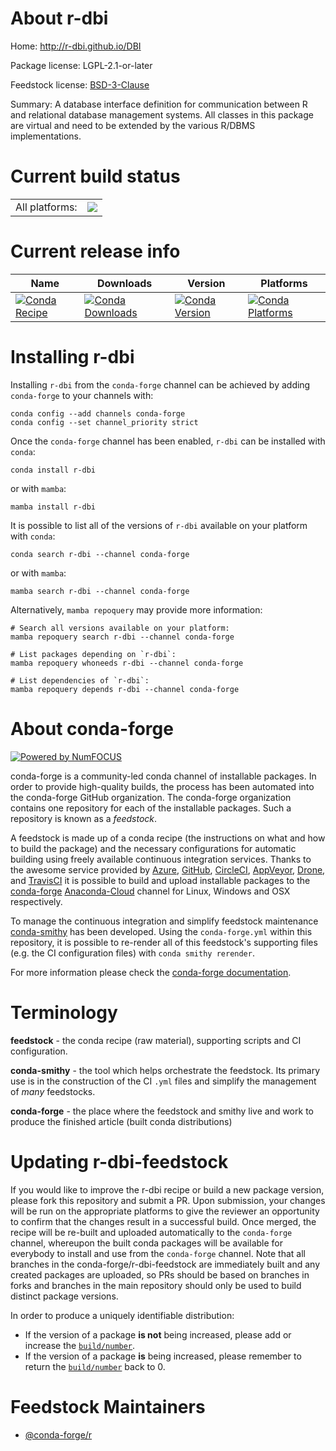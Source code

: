 About r-dbi
===========

Home: http://r-dbi.github.io/DBI

Package license: LGPL-2.1-or-later

Feedstock license: [BSD-3-Clause](https://github.com/conda-forge/r-dbi-feedstock/blob/main/LICENSE.txt)

Summary: A database interface definition for communication between R and relational database management systems.  All classes in this package are virtual and need to be extended by the various R/DBMS implementations.

Current build status
====================


<table><tr><td>All platforms:</td>
    <td>
      <a href="https://dev.azure.com/conda-forge/feedstock-builds/_build/latest?definitionId=1064&branchName=main">
        <img src="https://dev.azure.com/conda-forge/feedstock-builds/_apis/build/status/r-dbi-feedstock?branchName=main">
      </a>
    </td>
  </tr>
</table>

Current release info
====================

| Name | Downloads | Version | Platforms |
| --- | --- | --- | --- |
| [![Conda Recipe](https://img.shields.io/badge/recipe-r--dbi-green.svg)](https://anaconda.org/conda-forge/r-dbi) | [![Conda Downloads](https://img.shields.io/conda/dn/conda-forge/r-dbi.svg)](https://anaconda.org/conda-forge/r-dbi) | [![Conda Version](https://img.shields.io/conda/vn/conda-forge/r-dbi.svg)](https://anaconda.org/conda-forge/r-dbi) | [![Conda Platforms](https://img.shields.io/conda/pn/conda-forge/r-dbi.svg)](https://anaconda.org/conda-forge/r-dbi) |

Installing r-dbi
================

Installing `r-dbi` from the `conda-forge` channel can be achieved by adding `conda-forge` to your channels with:

```
conda config --add channels conda-forge
conda config --set channel_priority strict
```

Once the `conda-forge` channel has been enabled, `r-dbi` can be installed with `conda`:

```
conda install r-dbi
```

or with `mamba`:

```
mamba install r-dbi
```

It is possible to list all of the versions of `r-dbi` available on your platform with `conda`:

```
conda search r-dbi --channel conda-forge
```

or with `mamba`:

```
mamba search r-dbi --channel conda-forge
```

Alternatively, `mamba repoquery` may provide more information:

```
# Search all versions available on your platform:
mamba repoquery search r-dbi --channel conda-forge

# List packages depending on `r-dbi`:
mamba repoquery whoneeds r-dbi --channel conda-forge

# List dependencies of `r-dbi`:
mamba repoquery depends r-dbi --channel conda-forge
```


About conda-forge
=================

[![Powered by
NumFOCUS](https://img.shields.io/badge/powered%20by-NumFOCUS-orange.svg?style=flat&colorA=E1523D&colorB=007D8A)](https://numfocus.org)

conda-forge is a community-led conda channel of installable packages.
In order to provide high-quality builds, the process has been automated into the
conda-forge GitHub organization. The conda-forge organization contains one repository
for each of the installable packages. Such a repository is known as a *feedstock*.

A feedstock is made up of a conda recipe (the instructions on what and how to build
the package) and the necessary configurations for automatic building using freely
available continuous integration services. Thanks to the awesome service provided by
[Azure](https://azure.microsoft.com/en-us/services/devops/), [GitHub](https://github.com/),
[CircleCI](https://circleci.com/), [AppVeyor](https://www.appveyor.com/),
[Drone](https://cloud.drone.io/welcome), and [TravisCI](https://travis-ci.com/)
it is possible to build and upload installable packages to the
[conda-forge](https://anaconda.org/conda-forge) [Anaconda-Cloud](https://anaconda.org/)
channel for Linux, Windows and OSX respectively.

To manage the continuous integration and simplify feedstock maintenance
[conda-smithy](https://github.com/conda-forge/conda-smithy) has been developed.
Using the ``conda-forge.yml`` within this repository, it is possible to re-render all of
this feedstock's supporting files (e.g. the CI configuration files) with ``conda smithy rerender``.

For more information please check the [conda-forge documentation](https://conda-forge.org/docs/).

Terminology
===========

**feedstock** - the conda recipe (raw material), supporting scripts and CI configuration.

**conda-smithy** - the tool which helps orchestrate the feedstock.
                   Its primary use is in the construction of the CI ``.yml`` files
                   and simplify the management of *many* feedstocks.

**conda-forge** - the place where the feedstock and smithy live and work to
                  produce the finished article (built conda distributions)


Updating r-dbi-feedstock
========================

If you would like to improve the r-dbi recipe or build a new
package version, please fork this repository and submit a PR. Upon submission,
your changes will be run on the appropriate platforms to give the reviewer an
opportunity to confirm that the changes result in a successful build. Once
merged, the recipe will be re-built and uploaded automatically to the
`conda-forge` channel, whereupon the built conda packages will be available for
everybody to install and use from the `conda-forge` channel.
Note that all branches in the conda-forge/r-dbi-feedstock are
immediately built and any created packages are uploaded, so PRs should be based
on branches in forks and branches in the main repository should only be used to
build distinct package versions.

In order to produce a uniquely identifiable distribution:
 * If the version of a package **is not** being increased, please add or increase
   the [``build/number``](https://docs.conda.io/projects/conda-build/en/latest/resources/define-metadata.html#build-number-and-string).
 * If the version of a package **is** being increased, please remember to return
   the [``build/number``](https://docs.conda.io/projects/conda-build/en/latest/resources/define-metadata.html#build-number-and-string)
   back to 0.

Feedstock Maintainers
=====================

* [@conda-forge/r](https://github.com/conda-forge/r/)


